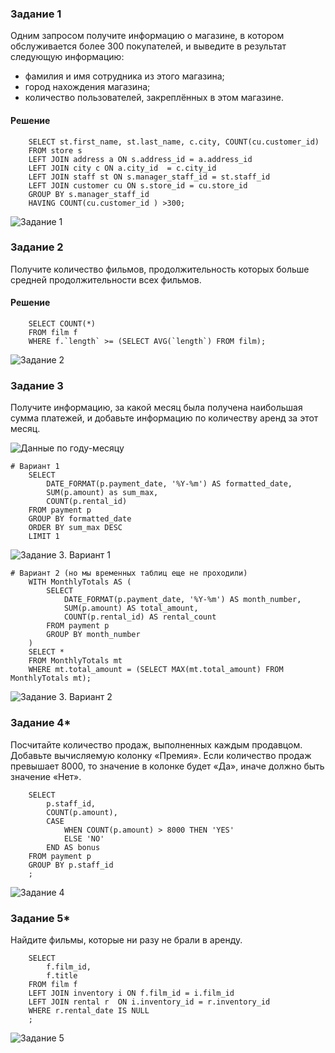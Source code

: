 ### Задание 1
Одним запросом получите информацию о магазине, в котором обслуживается более 300 покупателей, и выведите в результат следующую информацию: 
- фамилия и имя сотрудника из этого магазина;
- город нахождения магазина;
- количество пользователей, закреплённых в этом магазине.

#### Решение
```
    SELECT st.first_name, st.last_name, c.city, COUNT(cu.customer_id)
    FROM store s
    LEFT JOIN address a ON s.address_id = a.address_id
    LEFT JOIN city c ON a.city_id  = c.city_id 
    LEFT JOIN staff st ON s.manager_staff_id = st.staff_id 
    LEFT JOIN customer cu ON s.store_id = cu.store_id
    GROUP BY s.manager_staff_id
    HAVING COUNT(cu.customer_id ) >300;
```
![Задание 1](image.png)

### Задание 2
Получите количество фильмов, продолжительность которых больше средней продолжительности всех фильмов.

#### Решение
```
    SELECT COUNT(*)
    FROM film f
    WHERE f.`length` >= (SELECT AVG(`length`) FROM film);
```
![Задание 2](image-1.png)

### Задание 3
Получите информацию, за какой месяц была получена наибольшая сумма платежей, и добавьте информацию по количеству аренд за этот месяц.

![Данные по году-месяцу](image-2.png)

```
# Вариант 1
    SELECT
 		DATE_FORMAT(p.payment_date, '%Y-%m') AS formatted_date,
        SUM(p.amount) as sum_max,
        COUNT(p.rental_id)
    FROM payment p
    GROUP BY formatted_date
    ORDER BY sum_max DESC
	LIMIT 1
```

![Задание 3. Вариант 1](image-3.png)

```
# Вариант 2 (но мы временных таблиц еще не проходили)
    WITH MonthlyTotals AS (
        SELECT
            DATE_FORMAT(p.payment_date, '%Y-%m') AS month_number,
            SUM(p.amount) AS total_amount,
            COUNT(p.rental_id) AS rental_count
        FROM payment p
        GROUP BY month_number
    )
    SELECT *
    FROM MonthlyTotals mt
    WHERE mt.total_amount = (SELECT MAX(mt.total_amount) FROM MonthlyTotals mt);
```

![Задание 3. Вариант 2](image-6.png)


### Задание 4*
Посчитайте количество продаж, выполненных каждым продавцом. Добавьте вычисляемую колонку «Премия». Если количество продаж превышает 8000, то значение в колонке будет «Да», иначе должно быть значение «Нет».

```
    SELECT
        p.staff_id,
        COUNT(p.amount),
        CASE
            WHEN COUNT(p.amount) > 8000 THEN 'YES'
            ELSE 'NO'
        END AS bonus
    FROM payment p 
    GROUP BY p.staff_id
    ;
```
![Задание 4](image-4.png)

### Задание 5*
Найдите фильмы, которые ни разу не брали в аренду.

```
    SELECT
        f.film_id,
        f.title
    FROM film f
    LEFT JOIN inventory i ON f.film_id = i.film_id
    LEFT JOIN rental r  ON i.inventory_id = r.inventory_id
    WHERE r.rental_date IS NULL
    ;
```

![ Задание 5](image-5.png)
